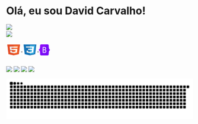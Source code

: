 
# Olá, eu sou David Carvalho!
<div>
  <a href="https://github.com/davidcarvalho-dev">
</div>
  <img height="215em"src="https://github-readme-stats.vercel.app/api?username=davidcarvalho-dev&show_icons=true&theme=radical&include_all_commits=true&count_private=true"/>
  <br>
  <img height="180em"src="https://github-readme-stats.vercel.app/api/top-langs/?username=davidcarvalho-dev&layout=compact&langs_count=7&theme=radical"/>

 <div style="display: inline_block"><br>
   <img align="center" alt="David_HTML" height="30" width="40" src="https://raw.githubusercontent.com/devicons/devicon/master/icons/html5/html5-original.svg">
   <img align="center" alt="David_CSS" height="30" width="40" src="https://raw.githubusercontent.com/devicons/devicon/master/icons/css3/css3-original.svg">
   <img align="center" alt="David_BOOTSTRAP" height="30" width"40" src="https://raw.githubusercontent.com/devicons/devicon/master/icons/bootstrap/bootstrap-original.svg">
 </div>
  
  ##
   
<div>
  <a href="https://www.linkedin.com/in/david-carvalho-a9883517b/" target="_blank"><img src="https://img.shields.io/badge/LinkedIn-0077B5?style=for-the-badge&logo=linkedin&logoColor=white" target="_blank"></a>
  <a href="https://www.instagram.com/david_s_carvalho/" target="_blank"><img src="https://img.shields.io/badge/Instagram-E4405F?style=for-the-badge&logo=instagram&logoColor=white" target="_blank"></a>
<a href="https://t.me/David_S_Carvalho" target="_blank"><img src="https://img.shields.io/badge/Telegram-2CA5E0?style=for-the-badge&logo=telegram&logoColor=white" target="_blank"></a>
 <a href="mailto:davidsoares585@gmail.com" target="_blank"><img src="https://img.shields.io/badge/Gmail-D14836?style=for-the-badge&logo=gmail&logoColor=white" target="_blank"></a>
</div>
  
![Snake animation](https://github.com/davidcarvalho-dev/davidcarvalho-dev/blob/output/github-contribution-grid-snake.svg)
